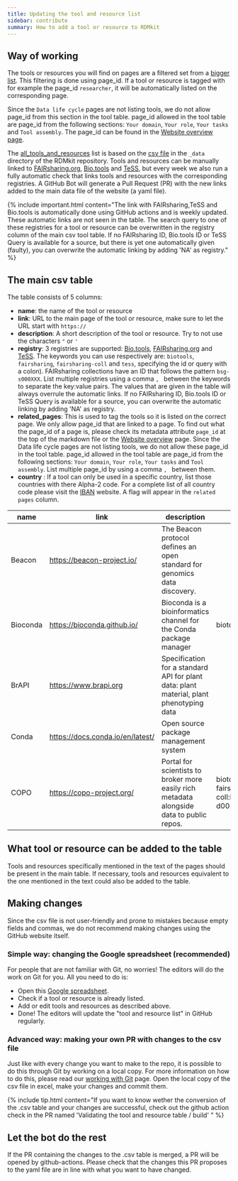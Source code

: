 ```yaml
---
title: Updating the tool and resource list
sidebar: contribute
summary: How to add a tool or resource to RDMkit
---
```


## Way of working

The tools or resources you will find on pages are a filtered set from a [bigger list](all_tools_and_resources). This filtering is done using page_id. If a tool or resource is tagged with for example the page_id `researcher`, it will be automatically listed on the corresponding page. 

Since the `Data life cycle` pages are not listing tools, we do not allow page_id from this section in the tool table. page_id allowed in the tool table are page_id from the following sections: `Your domain`, `Your role`, `Your tasks` and `Tool assembly`. The page_id can be found in the [Website overview page](website_overview). 

The [all_tools_and_resources](all_tools_and_resources) list is based on the [csv file](https://github.com/elixir-europe/rdmkit/blob/master/_data/main_tool_and_resource_list.csv) in the `_data` directory of the RDMkit repository. Tools and resources can be manually linked to [FAIRsharing.org](https://fairsharing.org/), [Bio.tools](https://bio.tools) and [TeSS](https://tess.elixir-europe.org/), but every week we also run a fully automatic check that links tools and resources with the corresponding registries. A GitHub Bot will generate a Pull Request (PR) with the new links added to the main data file of the website (a yaml file).

{% include important.html content="The link with FAIRsharing,TeSS and Bio.tools is automatically done using GitHub actions and is weekly updated. These automatic links are not seen in the table. The search query to one of these registries for a tool or resource can be overwritten in the registry column of the main csv tool table. If no FAIRsharing ID, Bio.tools ID or TeSS Query is available for a source, but there is yet one automatically given (faulty), you can overwrite the automatic linking by adding 'NA' as registry." %}

## The main csv table


The table consists of 5 columns:
- **name**: the name of the tool or resource
- **link**: URL to the main page of the tool or resource, make sure to let the URL start with `https://`
- **description**: A short description of the tool or resource. Try to not use the characters `"` or `'` 
- **registry**: 3 registries are supported: [Bio.tools](https://bio.tools), [FAIRsharing.org](https://fairsharing.org/) and [TeSS](https://tess.elixir-europe.org/). The keywords you can use respectively are: `biotools`, `fairsharing`, `fairsharing-coll` and `tess`, specifying the id or query with a colon). FAIRsharing collections have an ID that follows the pattern `bsg-s000XXX`. List multiple registries using a comma `, ` between the keywords to separate the key:value pairs. The values that are given in the table will always overrule the automatic links. If no FAIRsharing ID, Bio.tools ID or TeSS Query is available for a source, you can overwrite the automatic linking by adding 'NA' as registry.
- **related_pages**: This is used to tag the tools so it is listed on the correct page. We only allow page_id that are linked to a page. To find out what the page_id of a page is, please check its metadata attribute `page_id` at the top of the markdown file or the [Website overview](website_overview) page. Since the Data life cycle pages are not listing tools, we do not allow these page_id in the tool table. page_id allowed in the tool table are page_id from the following sections: `Your domain`, `Your role`, `Your tasks` and `Tool assembly`. List multiple page_id by using a comma `, ` between them.
- **country** : If a tool can only be used in a specific country, list those countries with there Alpha-2 code. For a complete list of all country code please visit the [IBAN](https://www.iban.com/country-codes) website. A flag will appear in the `related pages` column.

| name     | link                             | description                                                                               | registry                                    | related_pages                                             |
|----------|----------------------------------|-------------------------------------------------------------------------------------------|---------------------------------------------|--------------------------------------------------|
| Beacon   | https://beacon-project.io/       | The Beacon protocol defines an open standard for genomics data discovery.                 |                                             | researcher, data manager, IT support, human data |
| Bioconda | https://bioconda.github.io/      | Bioconda is a bioinformatics channel for the Conda package manager                        | biotools:bioconda                           | IT support, data analysis                        |
| BrAPI    | https://www.brapi.org            | Specification for a standard API for plant data: plant material, plant phenotyping data   |                                             | IT support, plants                               |
| Conda    | https://docs.conda.io/en/latest/ | Open source package management system                                                    |                                             | IT support, data analysis                        |
| COPO     | https://copo-project.org/        | Portal for scientists to broker more easily rich metadata alongside data to public repos. | biotools:copo, fairsharing-coll:bsg-d001247 | metadata, researcher, plants                     |


## What tool or resource can be added to the table
Tools and resources specifically mentioned in the text of the pages should be present in the main table. If necessary, tools and resources equivalent to the one mentioned in the text could also be added to the table.

## Making changes

Since the csv file is not user-friendly and prone to mistakes because empty fields and commas, we do not recommend making changes using the GitHub website itself. 

### Simple way: changing the Google spreadsheet (recommended)

For people that are not familiar with Git, no worries! The editors will do the work on Git for you. All you need to do is:
- Open this [Google spreadsheet](https://docs.google.com/spreadsheets/d/16RESor_qQ_ygI0lQYHR23kbZJUobOWZUbOwhJbLptDE/edit?usp=sharing).
- Check if a tool or resource is already listed.
- Add or edit tools and resources as described above.
- Done! The editors will update the "tool and resource list" in GitHub regularly.

### Advanced way: making your own PR with changes to the csv file

Just like with every change you want to make to the repo, it is possible to do this through Git by working on a local copy. For more information on how to do this, please read our [working with Git](working_with_git) page. Open the local copy of the csv file in excel, make your changes and commit them.

{% include tip.html content="If you want to know wether the conversion of the .csv table and your changes are successful, check out the github action check in the PR named 'Validating the tool and resource table / build' " %}


## Let the bot do the rest
If the PR containing the changes to the .csv table is merged, a PR will be opened by github-actions. Please check that the changes this PR proposes to the yaml file are in line with what you want to have changed.

